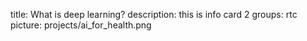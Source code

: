 title: What is deep learning?
description: this is info card 2
groups: rtc
picture: projects/ai_for_health.png
